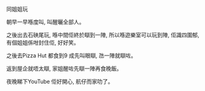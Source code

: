 同姐姐玩

朝早一早喺度叫, 叫醒曬全部人。

之後出去石硤尾玩, 喺中間佢終於瞓到一陣, 所以喺遊樂室可以玩到陣, 佢識四圍郁, 有個姐姐係咁封住佢, 好好笑。

之後去Pizza Hut 都食到9 成先叫眼瞓, 氹一陣就瞓咗。

返到屋企就唔太瞓, 家姐醒咗先瞓一陣再食晚飯。

夜晚睇下YouTube 佢好開心, 航仔而家叻了。
